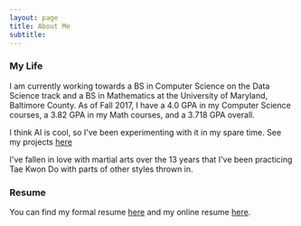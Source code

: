 ```yaml
---
layout: page
title: About Me
subtitle: 
---
```

### My Life
I am currently working towards a BS in Computer Science on the Data Science track and a BS in Mathematics at the University of Maryland, Baltimore County. As of Fall 2017, I have a 4.0 GPA in my Computer Science courses, a 3.82 GPA in my Math courses, and a 3.718 GPA overall.

I think AI is cool, so I've been experimenting with it in my spare time. 
See my projects <a href="https://cqdinh.github.io/projects#AI">here</a>

I've fallen in love with martial arts over the 13 years that I've been practicing Tae Kwon Do with parts of other styles thrown in.

### Resume
You can find my formal resume <a href="https://docs.google.com/document/d/1N6KsvcgXXpLtOHQEiWoUOEmxcwL2WMsA6WoeZeZ3TKM/edit?usp=sharing">here</a> and my online resume <a href="https://cqdinh.github.io/resume">here</a>.
